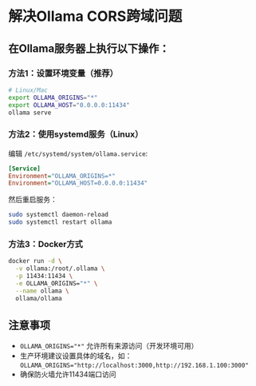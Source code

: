 # 解决Ollama CORS跨域问题

## 在Ollama服务器上执行以下操作：

### 方法1：设置环境变量（推荐）

```bash
# Linux/Mac
export OLLAMA_ORIGINS="*"
export OLLAMA_HOST="0.0.0.0:11434"
ollama serve
```

### 方法2：使用systemd服务（Linux）

编辑 `/etc/systemd/system/ollama.service`:

```ini
[Service]
Environment="OLLAMA_ORIGINS=*"
Environment="OLLAMA_HOST=0.0.0.0:11434"
```

然后重启服务：
```bash
sudo systemctl daemon-reload
sudo systemctl restart ollama
```

### 方法3：Docker方式

```bash
docker run -d \
  -v ollama:/root/.ollama \
  -p 11434:11434 \
  -e OLLAMA_ORIGINS="*" \
  --name ollama \
  ollama/ollama
```

## 注意事项

- `OLLAMA_ORIGINS="*"` 允许所有来源访问（开发环境可用）
- 生产环境建议设置具体的域名，如：`OLLAMA_ORIGINS="http://localhost:3000,http://192.168.1.100:3000"`
- 确保防火墙允许11434端口访问